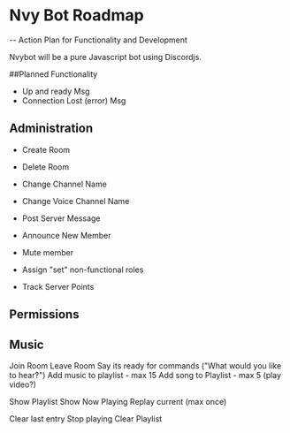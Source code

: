# Nvy Bot Roadmap

-- Action Plan for Functionality and Development

Nvybot will be a pure Javascript bot using Discordjs. 

##Planned Functionality

- Up and ready Msg
- Connection Lost (error) Msg

## Administration
- Create Room
- Delete Room
- Change Channel Name
- Change Voice Channel Name
- Post Server Message
- Announce New Member

- Mute member
- Assign "set" non-functional roles
- Track Server Points


## Permissions

## Music
Join Room
Leave Room
Say its ready for commands ("What would you like to hear?")
Add music to playlist - max 15
Add song to Playlist - max 5
(play video?)

Show Playlist
Show Now Playing
Replay current (max once)

Clear last entry
Stop playing
Clear Playlist

